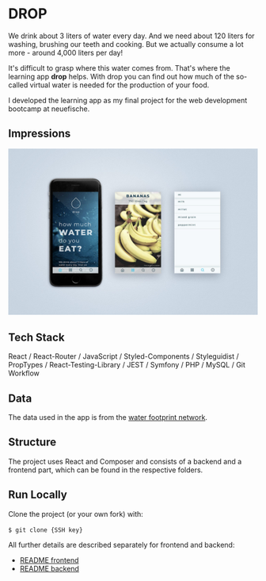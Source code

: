 # DROP

We drink about 3 liters of water every day. And we need about 120 liters for washing, brushing our teeth and cooking. But we actually consume a lot more - around 4,000 liters per day!

It's difficult to grasp where this water comes from. That's where the learning app **drop** helps. With drop you can find out
how much of the so-called virtual water is needed for the production of your food.

I developed the learning app as my final project for the web development bootcamp at neuefische.

## Impressions

![mockup](/frontend/src/assets/readmeMockup.jpg)

## Tech Stack

React / React-Router / JavaScript / Styled-Components / Styleguidist /
PropTypes / React-Testing-Library /
JEST / Symfony / PHP / MySQL /
Git Workflow

## Data

The data used in the app is from the [water footprint network](https://waterfootprint.org/en/resources/waterstat/product-water-footprint-statistics/).

## Structure

The project uses React and Composer and consists of a backend and a frontend part, which can be found in the respective folders.

## Run Locally

Clone the project (or your own fork) with:

`$ git clone {SSH key}`

All further details are described separately for frontend and backend:

- [README frontend](/frontend/README.md)
- [README backend](/backend/README.md)

